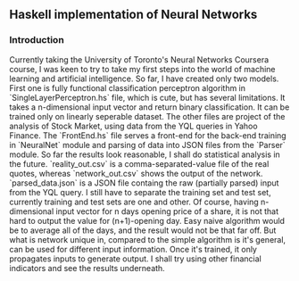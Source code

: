 <h2>Haskell implementation of Neural Networks</h2>
<h3>Introduction</h3>
Currently taking the University of Toronto's Neural Networks Coursera course, I was keen to try to take my first steps into the world
of machine learning and artificial intelligence. So far, I have created only two models. First one is fully functional classification 
perceptron algorithm in `SingleLayerPerceptron.hs` file, which is cute, but has several limitations. It takes a n-dimensional input vector and return binary classification.
It can be trained only on linearly seperable dataset.
The other files are project of the analysis of Stock Market, using data from the YQL queries in Yahoo Finance. The `FrontEnd.hs` file 
serves a front-end for the back-end training in `NeuralNet` module and parsing of data into JSON files from the `Parser` module. So far the results 
look reasonable, I shall do statistical analysis in the future. `reality_out.csv` is a comma-separated-value file of the real quotes, whereas 
`network_out.csv` shows the output of the network. `parsed_data.json` is a JSON file containg the raw (partially parsed) input from the YQL query.
I still have to separate the training set and test set, currently training and test sets are one and other.
Of course, having n-dimensional input vector for n days opening price of a share, it is not that hard to output the value for (n+1)-opening day. 
Easy naive algorithm would be to average all of the days, and the result would not be that far off. But what is network unique in, compared to the 
simple algorithm is it's general, can be used for different input information. Once it's trained, it only propagates inputs to generate output. 
I shall try using other financial indicators and see the results underneath.
